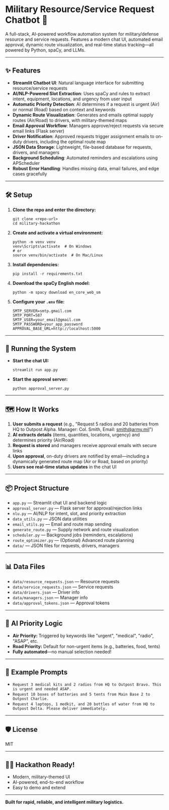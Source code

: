 # Military Resource/Service Request Chatbot 🚀

A full-stack, AI-powered workflow automation system for military/defense resource and service requests. Features a modern chat UI, automated email approval, dynamic route visualization, and real-time status tracking—all powered by Python, spaCy, and LLMs.

---

## ✨ Features
- **Streamlit Chatbot UI**: Natural language interface for submitting resource/service requests
- **AI/NLP-Powered Slot Extraction**: Uses spaCy and rules to extract intent, equipment, locations, and urgency from user input
- **Automatic Priority Detection**: AI determines if a request is urgent (Air) or normal (Road) based on context and keywords
- **Dynamic Route Visualization**: Generates and emails optimal supply routes (Air/Road) to drivers, with military-themed maps
- **Email Approval Workflow**: Managers approve/reject requests via secure email links (Flask server)
- **Driver Notification**: Approved requests trigger assignment emails to on-duty drivers, including the optimal route map
- **JSON Data Storage**: Lightweight, file-based database for requests, drivers, and managers
- **Background Scheduling**: Automated reminders and escalations using APScheduler
- **Robust Error Handling**: Handles missing data, email failures, and edge cases gracefully

---

## 🛠️ Setup
1. **Clone the repo and enter the directory:**
   ```
   git clone <repo-url>
   cd military-hackathon
   ```
2. **Create and activate a virtual environment:**
   ```
   python -m venv venv
   venv\Scripts\activate  # On Windows
   # or
   source venv/bin/activate  # On Mac/Linux
   ```
3. **Install dependencies:**
   ```
   pip install -r requirements.txt
   ```
4. **Download the spaCy English model:**
   ```
   python -m spacy download en_core_web_sm
   ```
5. **Configure your `.env` file:**
   ```
   SMTP_SERVER=smtp.gmail.com
   SMTP_PORT=587
   SMTP_USER=your_email@gmail.com
   SMTP_PASSWORD=your_app_password
   APPROVAL_BASE_URL=http://localhost:5000
   ```

---

## 🚦 Running the System
- **Start the chat UI:**
  ```
  streamlit run app.py
  ```
- **Start the approval server:**
  ```
  python approval_server.py
  ```

---

## 🗺️ How It Works
1. **User submits a request** (e.g., "Request 5 radios and 20 batteries from HQ to Outpost Alpha. Manager: Col. Smith, Email: smith@army.mil")
2. **AI extracts details** (items, quantities, locations, urgency) and determines priority (Air/Road)
3. **Request is stored** and managers receive approval emails with secure links
4. **Upon approval**, on-duty drivers are notified by email—including a dynamically generated route map (Air or Road, based on priority)
5. **Users see real-time status updates** in the chat UI

---

## 📦 Project Structure
- `app.py` — Streamlit chat UI and backend logic
- `approval_server.py` — Flask server for approval/rejection links
- `nlu.py` — AI/NLP for intent, slot, and priority extraction
- `data_utils.py` — JSON data utilities
- `email_utils.py` — Email and route map sending
- `generate_route.py` — Supply network and route visualization
- `scheduler.py` — Background jobs (reminders, escalations)
- `route_optimizer.py` — (Optional) Advanced route planning
- `data/` — JSON files for requests, drivers, managers

---

## 📊 Data Files
- `data/resource_requests.json` — Resource requests
- `data/service_requests.json` — Service requests
- `data/drivers.json` — Driver info
- `data/managers.json` — Manager info
- `data/approval_tokens.json` — Approval tokens

---

## 🧠 AI Priority Logic
- **Air Priority:** Triggered by keywords like "urgent", "medical", "radio", "ASAP", etc.
- **Road Priority:** Default for non-urgent items (e.g., batteries, food, tents)
- **Fully automated**—no manual selection needed!

---

## 📣 Example Prompts
- `Request 3 medical kits and 2 radios from HQ to Outpost Bravo. This is urgent and needed ASAP.`
- `Request 10 boxes of batteries and 5 tents from Main Base 2 to Outpost Charlie.`
- `Request 4 laptops, 1 medkit, and 20 bottles of water from HQ to Outpost Delta. Please deliver immediately.`

---

## 🛡️ License
MIT

---

## 👨‍💻 Hackathon Ready!
- Modern, military-themed UI
- AI-powered, end-to-end workflow
- Easy to demo and extend

---

**Built for rapid, reliable, and intelligent military logistics.** 